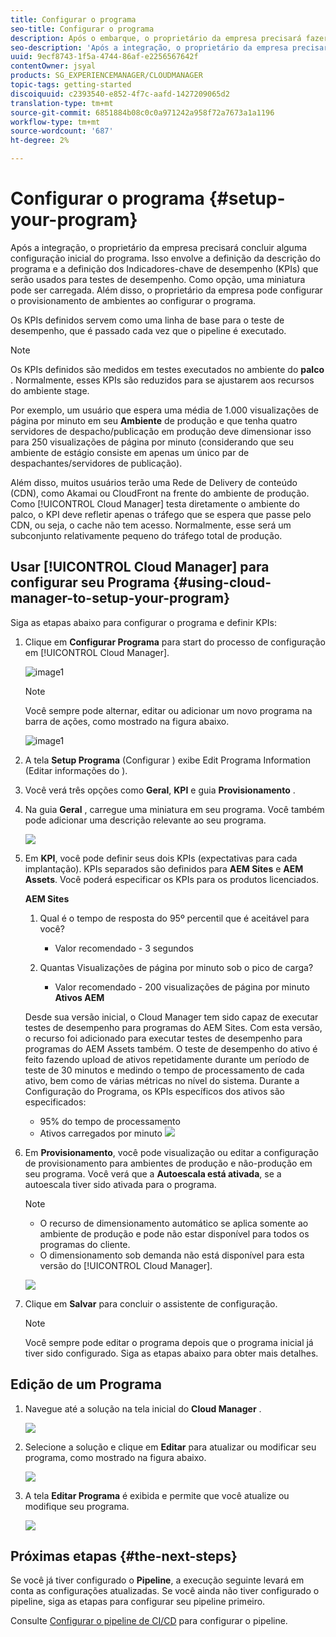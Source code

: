 ```yaml
---
title: Configurar o programa
seo-title: Configurar o programa
description: Após o embarque, o proprietário da empresa precisará fazer uma configuração inicial do programa.
seo-description: 'Após a integração, o proprietário da empresa precisará fazer uma configuração inicial do Adobe AEM Cloud Manager. Isso envolve definir a descrição do programa e definir os KPIs que serão usados para testes de desempenho. '
uuid: 9ecf8743-1f5a-4744-86af-e2256567642f
contentOwner: jsyal
products: SG_EXPERIENCEMANAGER/CLOUDMANAGER
topic-tags: getting-started
discoiquuid: c2393540-e852-4f7c-aafd-1427209065d2
translation-type: tm+mt
source-git-commit: 6851884b08c0c0a971242a958f72a7673a1a1196
workflow-type: tm+mt
source-wordcount: '687'
ht-degree: 2%

---
```



# Configurar o programa {#setup-your-program}

Após a integração, o proprietário da empresa precisará concluir alguma configuração inicial do programa. Isso envolve a definição da descrição do programa e a definição dos Indicadores-chave de desempenho (KPIs) que serão usados para testes de desempenho. Como opção, uma miniatura pode ser carregada. Além disso, o proprietário da empresa pode configurar o provisionamento de ambientes ao configurar o programa.

Os KPIs definidos servem como uma linha de base para o teste de desempenho, que é passado cada vez que o pipeline é executado.

>[!NOTE]
>
>Os KPIs definidos são medidos em testes executados no ambiente do **palco** . Normalmente, esses KPIs são reduzidos para se ajustarem aos recursos do ambiente stage.
>
>Por exemplo, um usuário que espera uma média de 1.000 visualizações de página por minuto em seu **Ambiente** de produção e que tenha quatro servidores de despacho/publicação em produção deve dimensionar isso para 250 visualizações de página por minuto (considerando que seu ambiente de estágio consiste em apenas um único par de despachantes/servidores de publicação).
>
>Além disso, muitos usuários terão uma Rede de Delivery de conteúdo (CDN), como Akamai ou CloudFront na frente do ambiente de produção. Como [!UICONTROL Cloud Manager] testa diretamente o ambiente do palco, o KPI deve refletir apenas o tráfego que se espera que passe pelo CDN, ou seja, o cache não tem acesso. Normalmente, esse será um subconjunto relativamente pequeno do tráfego total de produção.

## Usar [!UICONTROL Cloud Manager] para configurar seu Programa {#using-cloud-manager-to-setup-your-program}

Siga as etapas abaixo para configurar o programa e definir KPIs:

1. Clique em **Configurar Programa** para start do processo de configuração em [!UICONTROL Cloud Manager].

   ![image1](assets/set-up-program/setup1.png)

   >[!NOTE]
   > Você sempre pode alternar, editar ou adicionar um novo programa na barra de ações, como mostrado na figura abaixo.

   ![image1](assets/set-up-program/setup2.png)


1. A tela **Setup Programa** (Configurar ) exibe Edit Programa Information (Editar informações do ).

1. Você verá três opções como **Geral**, **KPI** e guia **Provisionamento** .

1. Na guia **Geral** , carregue uma miniatura em seu programa. Você também pode adicionar uma descrição relevante ao seu programa.

   ![](assets/Setup_Program-General.png)

1. Em **KPI**, você pode definir seus dois KPIs (expectativas para cada implantação). KPIs separados são definidos para **AEM Sites** e **AEM Assets**. Você poderá especificar os KPIs para os produtos licenciados.

   **AEM Sites**

   1. Qual é o tempo de resposta do 95º percentil que é aceitável para você?

      * Valor recomendado - 3 segundos
   1. Quantas Visualizações de página por minuto sob o pico de carga?

      * Valor recomendado - 200 visualizações de página por minuto
   **Ativos AEM**

   Desde sua versão inicial, o Cloud Manager tem sido capaz de executar testes de desempenho para programas do AEM Sites. Com esta versão, o recurso foi adicionado para executar testes de desempenho para programas do AEM Assets também. O teste de desempenho do ativo é feito fazendo upload de ativos repetidamente durante um período de teste de 30 minutos e medindo o tempo de processamento de cada ativo, bem como de várias métricas no nível do sistema.
Durante a Configuração do Programa, os KPIs específicos dos ativos são especificados:

   * 95% do tempo de processamento
   * Ativos carregados por minuto
   ![](assets/Setup_Program-KPIs.png)

1. Em **Provisionamento**, você pode visualização ou editar a configuração de provisionamento para ambientes de produção e não-produção em seu programa. Você verá que a **Autoescala está ativada**, se a autoescala tiver sido ativada para o programa.

   >[!NOTE]
   >
   >* O recurso de dimensionamento automático se aplica somente ao ambiente de produção e pode não estar disponível para todos os programas do cliente.
   >* O dimensionamento sob demanda não está disponível para esta versão do [!UICONTROL Cloud Manager].


   ![](assets/Setup_Program-Provisioning.png)

1. Clique em **Salvar** para concluir o assistente de configuração.

   >[!NOTE]
   >
   >Você sempre pode editar o programa depois que o programa inicial já tiver sido configurado. Siga as etapas abaixo para obter mais detalhes.

## Edição de um Programa

1. Navegue até a solução na tela inicial do **Cloud Manager** .

   ![](assets/SetUpProgram5.png)

1. Selecione a solução e clique em **Editar** para atualizar ou modificar seu programa, como mostrado na figura abaixo.

   ![](assets/SetUpProgram6.png)

1. A tela **Editar Programa** é exibida e permite que você atualize ou modifique seu programa.

   ![](assets/Editing_Program-screen3.png)

## Próximas etapas {#the-next-steps}

Se você já tiver configurado o **Pipeline**, a execução seguinte levará em conta as configurações atualizadas. Se você ainda não tiver configurado o pipeline, siga as etapas para configurar seu pipeline primeiro.

Consulte [Configurar o pipeline de CI/CD](https://helpx.adobe.com/experience-manager/cloud-manager/using/configuring-pipeline.html) para configurar o pipeline.

